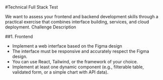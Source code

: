 #Technical Full Stack Test

We want to assess your frontend and backend development skills through a practical exercise
that combines interface building, services, and cloud deployment.
Challenge Description

##1. Frontend

- Implement a web interface based on the Figma design
- The interface must be responsive and accurately respect the Figma design.
- You can use React, Tailwind, or the framework of your choice.
- Implement at least one dynamic component (e.g., filterable table, validated form, or a simple
  chart with API data).
